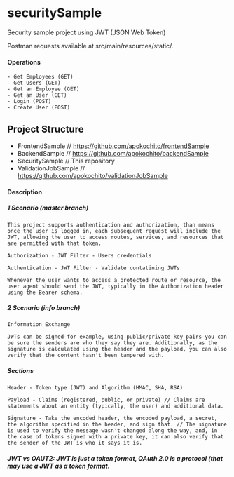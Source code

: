 # securitySample
Security sample project using JWT (JSON Web Token)

Postman requests available at src/main/resources/static/.

#### Operations

    - Get Employees (GET)
    - Get Users (GET)
    - Get an Employee (GET)
    - Get an User (GET)
    - Login (POST)
    - Create User (POST)
    
## Project Structure

- FrontendSample // https://github.com/apokochito/frontendSample
- BackendSample // https://github.com/apokochito/backendSample
- SecuritySample // This repository
- ValidationJobSample // https://github.com/apokochito/validationJobSample
    
#### Description
	
##### 1 Scenario (master branch)
	
	This project supports authentication and authorization, than means once the user is logged in, each subsequent request will include the JWT, allowing the user to access routes, services, and resources that are permitted with that token.
	
	Authorization - JWT Filter - Users credentials
	
	Authentication - JWT Filter - Validate contatining JWTs
	
	Whenever the user wants to access a protected route or resource, the user agent should send the JWT, typically in the Authorization header using the Bearer schema.
	
##### 2 Scenario (info branch)
	
    Information Exchange
    
	JWTs can be signed—for example, using public/private key pairs—you can be sure the senders are who they say they are. Additionally, as the signature is calculated using the header and the payload, you can also verify that the content hasn't been tampered with.
    
##### Sections

    Header - Token type (JWT) and Algorithm (HMAC, SHA, RSA)
    
    Payload - Claims (registered, public, or private) // Claims are statements about an entity (typically, the user) and additional data.
    
    Signature - Take the encoded header, the encoded payload, a secret, the algorithm specified in the header, and sign that. // The signature is used to verify the message wasn't changed along the way, and, in the case of tokens signed with a private key, it can also verify that the sender of the JWT is who it says it is.
    
##### JWT vs OAUT2: JWT is just a token format, OAuth 2.0 is a protocol (that may use a JWT as a token format.
  
